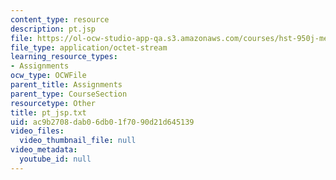 ```yaml
---
content_type: resource
description: pt.jsp
file: https://ol-ocw-studio-app-qa.s3.amazonaws.com/courses/hst-950j-medical-computing-spring-2003/ac9b2708dab06db01f7090d21d645139_pt_jsp.txt
file_type: application/octet-stream
learning_resource_types:
- Assignments
ocw_type: OCWFile
parent_title: Assignments
parent_type: CourseSection
resourcetype: Other
title: pt_jsp.txt
uid: ac9b2708-dab0-6db0-1f70-90d21d645139
video_files:
  video_thumbnail_file: null
video_metadata:
  youtube_id: null
---
```

